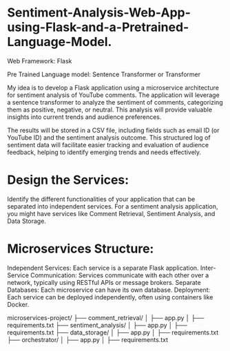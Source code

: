 # Sentiment-Analysis-Web-App-using-Flask-and-a-Pretrained-Language-Model.

Web Framework: Flask

Pre Trained Language model: Sentence Transformer or Transformer

My idea is to develop a Flask application using a microservice architecture for sentiment analysis of YouTube comments. The application will leverage a sentence transformer to analyze the sentiment of comments, categorizing them as positive, negative, or neutral. This analysis will provide valuable insights into current trends and audience preferences.

The results will be stored in a CSV file, including fields such as email ID (or YouTube ID) and the sentiment analysis outcome. This structured log of sentiment data will facilitate easier tracking and evaluation of audience feedback, helping to identify emerging trends and needs effectively.

# Design the Services:

Identify the different functionalities of your application that can be separated into independent services.
For a sentiment analysis application, you might have services like Comment Retrieval, Sentiment Analysis, and Data Storage.

# Microservices Structure:
Independent Services: Each service is a separate Flask application.
Inter-Service Communication: Services communicate with each other over a network, typically using RESTful APIs or message brokers.
Separate Databases: Each microservice can have its own database.
Deployment: Each service can be deployed independently, often using containers like Docker.

microservices-project/
    ├── comment_retrieval/
    │   ├── app.py
    │   ├── requirements.txt
    ├── sentiment_analysis/
    │   ├── app.py
    │   ├── requirements.txt
    ├── data_storage/
    │   ├── app.py
    │   ├── requirements.txt
    ├── orchestrator/
    │   ├── app.py
    │   ├── requirements.txt
